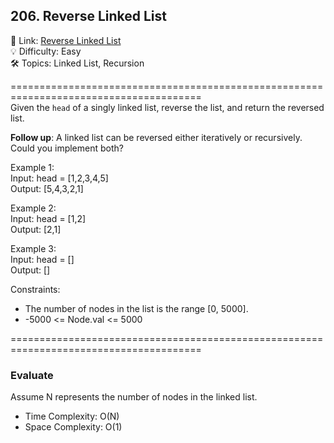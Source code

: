 ## 206. Reverse Linked List
🔗  Link: [Reverse Linked List](https://leetcode.com/problems/reverse-linked-list/description/)<br>
💡 Difficulty: Easy<br>
🛠️ Topics: Linked List, Recursion<br>

=======================================================================================<br>
Given the `head` of a singly linked list, reverse the list, and return the reversed list.

**Follow up**: A linked list can be reversed either iteratively or recursively. Could you implement both?


Example 1:<br>
Input: head = [1,2,3,4,5]<br>
Output: [5,4,3,2,1]<br>

Example 2:<br>
Input: head = [1,2]<br>
Output: [2,1]<br>

Example 3:<br>
Input: head = []<br>
Output: []<br>

Constraints:<br>
- The number of nodes in the list is the range [0, 5000].
- -5000 <= Node.val <= 5000

=======================================================================================<br>

### Evaluate

Assume N represents the number of nodes in the linked list.

- Time Complexity: O(N)
- Space Complexity: O(1)
